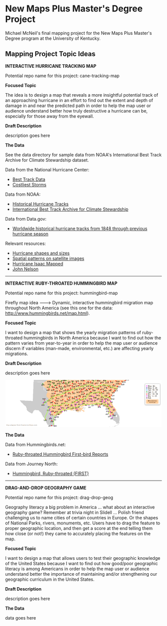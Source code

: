 # New Maps Plus Master's Degree Project
Michael McNeil's final mapping project for the New Maps Plus Master's Degree program at the University of Kentucky.

## Mapping Project Topic Ideas

**INTERACTIVE HURRICANE TRACKING MAP**

Potential repo name for this project: cane-tracking-map 

**Focused Topic**

The idea is to design a map that reveals a more insightful potential track of an approaching hurricane in an effort to find out the extent and depth of damage in and near the predicted path in order to help the map user or audience understand better how truly destructive a hurricane can be, especially for those away from the eyewall.

**Draft Description**

description goes here

**The Data**

See the data directory for sample data from NOAA's International Best Track Archive for Climate Stewardship dataset.

Data from the National Hurricane Center:

  * [Best Track Data](https://www.nhc.noaa.gov/data/#hurdat)
  * [Costliest Storms](https://www.nhc.noaa.gov/dcmi.shtml)

Data from NOAA:

  * [Historical Hurricane Tracks](https://coast.noaa.gov/digitalcoast/tools/hurricanes.html)
  * [International Best Track Archive for Climate Stewardship](https://www.ncdc.noaa.gov/ibtracs/index.php?name=ibtracs-data)

Data from Data.gov:

  * [Worldwide historical hurricane tracks from 1848 through previous hurricane season](https://catalog.data.gov/dataset/worldwide-historical-hurricane-tracks-from-1848-through-the-previous-hurricane-season)

Relevant resources:

  * [Hurricane shapes and sizes](https://www.popsci.com/hurricane-shape-size)
  * [Spatial patterns on satellite images](http://www.aag.org/galleries/education-files/1_patterns.pdf)
  * [Hurricane Isaac Mapped](https://www.gislounge.com/hurricane-isaac-mapped/)
  * [John Nelson](http://uxblog.idvsolutions.com/2012/08/hurricanes-since-1851.html)

---

**INTERACTIVE RUBY-THROATED HUMMINGBIRD MAP**

Potential repo name for this project: hummingbird-map 

Firefly map idea ---> Dynamic, interactive hummingbird migration map throughout North America (see this one for the data: http://www.hummingbirds.net/map.html).

**Focused Topic**

I want to design a map that shows the yearly migration patterns of ruby-throated hummingbirds in North America because I want to find out how the pattern varies from year-to-year in order to help the map user or audience discern if variables (man-made, environmental, etc.) are affecting yearly migrations.

**Draft Description**

description goes here

![hummingbird contours](/images/hbird-contours.png "Hummingbird Contours Map")

**The Data**

Data from Hummingbirds.net:

  * [Ruby-throated Hummingbird First-bird Reports](http://www.hummingbirds.net/map.html)
  
Data from Journey North:

  * [Hummingbird, Ruby-throated (FIRST)](https://maps.journeynorth.org/map/?map=hummingbird-ruby-throated-first&year=2019)

---

**DRAG-AND-DROP GEOGRAPHY GAME**

Potential repo name for this project: drag-drop-geog

Geography literacy a big problem in America ... what about an interactive geography game? Remember at trivia night in Slidell ... Polish friend challenging us to name cities of certain countries in Europe. Or the shapes of National Parks, rivers, monuments, etc. Users have to drag the feature to proper geographic location, and then get a score at the end telling them how close (or not!) they came to accurately placing the features on the map.

**Focused Topic**

I want to design a map that allows users to test their geographic knowledge of the United States because I want to find out how good/poor geographic literacy is among Americans in order to help the map user or audience understand better the importance of maintaining and/or strengthening our geographic curriculum in the United States.

**Draft Description**

description goes here

**The Data**

data goes here
